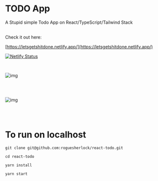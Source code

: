# TODO App

A Stupid simple Todo App on React/TypeScript/Tailwind Stack

<br/>
Check it out here:

[https://letsgetshitdone.netlify.app/](https://letsgetshitdone.netlify.app/)

[![Netlify Status](https://api.netlify.com/api/v1/badges/dc530df8-2577-40f9-bc2b-378e612b7f30/deploy-status)](https://app.netlify.com/sites/letsgetshitdone/deploys)

<br/>

![img](./screenshots/screenshot1.png)

<br/>
<br/>

![img](./screenshots/screenshot2.png)

<br />
<br />

# To run on localhost

`git clone git@github.com:roguesherlock/react-todo.git`

`cd react-todo`

`yarn install`

`yarn start`
